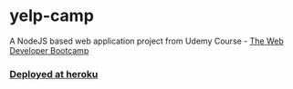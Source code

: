 # yelp-camp
A NodeJS based web application project from Udemy Course - [The Web Developer Bootcamp](https://www.udemy.com/course/the-web-developer-bootcamp/)

### [Deployed at heroku](https://yelp-camp-49700.herokuapp.com/)
